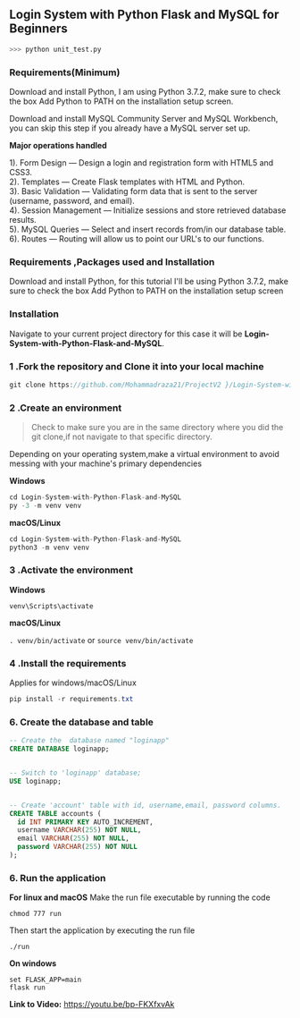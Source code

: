 ## Login System with Python Flask and MySQL for Beginners

```python
>>> python unit_test.py
```

### Requirements(Minimum)

Download and install Python, I am using Python 3.7.2, make sure to check the box Add Python to PATH on the installation setup screen. </p>
Download and install MySQL Community Server and MySQL Workbench, you can skip this step if you already have a MySQL server set up. </p>

**Major operations handled**

1). Form Design — Design a login and registration form with HTML5 and CSS3.<br>
2). Templates — Create Flask templates with HTML and Python.<br>
3). Basic Validation — Validating form data that is sent to the server (username, password, and email).<br>
4). Session Management — Initialize sessions and store retrieved database results.<br>
5). MySQL Queries — Select and insert records from/in our database table.<br>
6). Routes — Routing will allow us to point our URL's to our functions.<br>

### Requirements ,Packages used and Installation

Download and install Python, for this tutorial I'll be using Python 3.7.2, make sure to check the box Add Python to PATH on the installation setup screen

### Installation

Navigate to your current project directory for this case it will be **Login-System-with-Python-Flask-and-MySQL**. <br>

### 1 .Fork the repository and Clone it into your local machine

```csharp
git clone https://github.com/Mohammadraza21/ProjectV2 }/Login-System-with-Python-Flask-and-MySQL.git
```


### 2 .Create an environment

> Check to make sure you are in the same directory where you did the git clone,if not navigate to that specific directory.

Depending on your operating system,make a virtual environment to avoid messing with your machine's primary dependencies

**Windows**

```csharp
cd Login-System-with-Python-Flask-and-MySQL
py -3 -m venv venv

```

**macOS/Linux**

```csharp
cd Login-System-with-Python-Flask-and-MySQL
python3 -m venv venv

```

### 3 .Activate the environment

**Windows**

`venv\Scripts\activate`

**macOS/Linux**

`. venv/bin/activate`
or
`source venv/bin/activate`

### 4 .Install the requirements

Applies for windows/macOS/Linux

```csharp
pip install -r requirements.txt
```

### 6. Create the database and table

```sql
-- Create the  database named "loginapp"
CREATE DATABASE loginapp;


-- Switch to 'loginapp' database;
USE loginapp;


-- Create 'account' table with id, username,email, password columns.
CREATE TABLE accounts (
  id INT PRIMARY KEY AUTO_INCREMENT,
  username VARCHAR(255) NOT NULL,
  email VARCHAR(255) NOT NULL,
  password VARCHAR(255) NOT NULL
);
```

### 6. Run the application

**For linux and macOS**
Make the run file executable by running the code

`chmod 777 run`

Then start the application by executing the run file

`./run`

**On windows**

```
set FLASK_APP=main
flask run

```

**Link to Video:**
https://youtu.be/bp-FKXfxvAk
